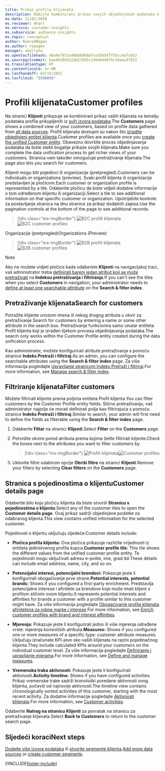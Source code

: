 ```yaml
---
title: Prikaz profila klijenata
description: Dobijte kombinirani prikaz svojih objedinjenih podataka o klijentima.
ms.date: 12/01/2020
ms.reviewer: mhart
ms.service: customer-insights
ms.subservice: audience-insights
ms.topic: conceptual
author: NimrodMagen
ms.author: nimagen
manager: shellyha
ms.openlocfilehash: d6a9e7872a488b6d68afce35b547f93cc4a7c652
ms.sourcegitcommit: bae40184312ab27b95c140a044875c2daea37951
ms.translationtype: HT
ms.contentlocale: hr-HR
ms.lasthandoff: 03/15/2021
ms.locfileid: "5596858"
---
```

# <a name="customer-profiles"></a><span data-ttu-id="5e56e-103">Profili klijenata</span><span class="sxs-lookup"><span data-stu-id="5e56e-103">Customer profiles</span></span>

<span data-ttu-id="5e56e-104">Na stranici **Klijenti** prikazuje se kombinirani prikaz vaših klijenata na temelju podataka profila prikupljenih iz [svih izvora podataka](data-sources.md).</span><span class="sxs-lookup"><span data-stu-id="5e56e-104">The **Customers** page shows a combined view of your customers, based on profile data gathered from [all data sources](data-sources.md).</span></span> <span data-ttu-id="5e56e-105">Profili klijenata dostupni su nakon što [izradite objedinjeni entitet klijenta](data-unification.md).</span><span class="sxs-lookup"><span data-stu-id="5e56e-105">Customer profiles are available once you [create the unified Customer entity](data-unification.md).</span></span> <span data-ttu-id="5e56e-106">Obavezno dovršite proces objedinjavanja podataka da biste stekli bogatije prikaze svojih klijenata.</span><span class="sxs-lookup"><span data-stu-id="5e56e-106">Make sure you complete the data unification process to get richer views of your customers.</span></span> <span data-ttu-id="5e56e-107">Stranica vam također omogućuje pretraživanje klijenata.</span><span class="sxs-lookup"><span data-stu-id="5e56e-107">The page also lets you search for customers.</span></span>

<span data-ttu-id="5e56e-108">Klijenti mogu biti pojedinci ili organizacije (pretpregled).</span><span class="sxs-lookup"><span data-stu-id="5e56e-108">Customers can be individuals or organizations (preview).</span></span> <span data-ttu-id="5e56e-109">Svaki profil klijenta ili organizacije predstavljen je pločicom.</span><span class="sxs-lookup"><span data-stu-id="5e56e-109">Each customer or organization profile is represented by a tile.</span></span> <span data-ttu-id="5e56e-110">Odaberite pločicu da biste vidjeli dodatne informacije o tom određenom klijentu ili organizaciji.</span><span class="sxs-lookup"><span data-stu-id="5e56e-110">Select a tile to see additional information on that specific customer or organization.</span></span> <span data-ttu-id="5e56e-111">Upotrijebite kontrole za postavljanje stranica na dnu stranice za prikaz dodatnih zapisa.</span><span class="sxs-lookup"><span data-stu-id="5e56e-111">Use the pagination controls at the bottom of the page to see additional records.</span></span>

> [!div class="mx-imgBorder"] 
> <span data-ttu-id="5e56e-112">![B2C profili klijenata](media/profiles-customers.png "B2C profili klijenata")</span><span class="sxs-lookup"><span data-stu-id="5e56e-112">![B2C customer profiles](media/profiles-customers.png "B2C customer profiles")</span></span>

<span data-ttu-id="5e56e-113">Organizacije (pretpregled)</span><span class="sxs-lookup"><span data-stu-id="5e56e-113">Organizations (Preview)</span></span>
> [!div class="mx-imgBorder"] 
> <span data-ttu-id="5e56e-114">![B2B profili klijenata](media/profile-customers-b2b.png "B2B profili klijenata")</span><span class="sxs-lookup"><span data-stu-id="5e56e-114">![B2B customer profiles](media/profile-customers-b2b.png "B2B customer profiles")</span></span>

> [!NOTE]
> <span data-ttu-id="5e56e-115">Ako ne možete vidjeti pločice kada odaberete **Klijenti** na navigacijskoj traci, vaš administrator treba [definirati barem jedan atribut koji se može pretraživati](search-filter-index.md) na **Indeksu pretraživanja i filtriranja**.</span><span class="sxs-lookup"><span data-stu-id="5e56e-115">If you can't see the tiles when you select **Customers** in navigation, your administrator needs to [define at least one searchable attribute](search-filter-index.md) on the **Search & filter index**.</span></span>

## <a name="search-for-customers"></a><span data-ttu-id="5e56e-116">Pretraživanje klijenata</span><span class="sxs-lookup"><span data-stu-id="5e56e-116">Search for customers</span></span>

<span data-ttu-id="5e56e-117">Potražite klijente unosom imena ili nekog drugog atributa u okvir za pretraživanje.</span><span class="sxs-lookup"><span data-stu-id="5e56e-117">Search for customers by entering a name or some other attribute in the search box.</span></span> <span data-ttu-id="5e56e-118">Pretraživanje funkcionira samo unutar entiteta Profil klijenta koji je izrađen tijekom procesa objedinjavanja podataka.</span><span class="sxs-lookup"><span data-stu-id="5e56e-118">The search only works within the Customer Profile entity created during the data unification process.</span></span>

<span data-ttu-id="5e56e-119">Kao administrator, možete konfigurirati atribute pretraživanja s pomoću stranice **Indeks Pretraži i filtriraj**.</span><span class="sxs-lookup"><span data-stu-id="5e56e-119">As an admin, you can configure the searchable attributes using the **Search & filter index** page.</span></span> <span data-ttu-id="5e56e-120">Za više informacija pogledajte [Upravljanje stranicom Indeks Pretraži i filtriraj](search-filter-index.md).</span><span class="sxs-lookup"><span data-stu-id="5e56e-120">For more information, see [Manage search & filter index](search-filter-index.md).</span></span>

## <a name="filter-customers"></a><span data-ttu-id="5e56e-121">Filtriranje klijenata</span><span class="sxs-lookup"><span data-stu-id="5e56e-121">Filter customers</span></span>

<span data-ttu-id="5e56e-122">Možete filtrirati klijente prema poljima entiteta Profil klijenta.</span><span class="sxs-lookup"><span data-stu-id="5e56e-122">You can filter customers by the Customer Profile entity fields.</span></span> <span data-ttu-id="5e56e-123">Slično pretraživanju, vaš administrator najprije će morati definirati polja kao filtrirajuća s pomoću stranice **Indeks Pretraži i filtriraj**.</span><span class="sxs-lookup"><span data-stu-id="5e56e-123">Similar to search, your admin will first need to define the fields as filterable using the **Search & filter index** page.</span></span>

1. <span data-ttu-id="5e56e-124">Odaberite **Filtar** na stranici **Klijenti**.</span><span class="sxs-lookup"><span data-stu-id="5e56e-124">Select **Filter** on the **Customers** page.</span></span>

2. <span data-ttu-id="5e56e-125">Potvrdite okvire pored atributa prema kojima želite filtrirati klijente.</span><span class="sxs-lookup"><span data-stu-id="5e56e-125">Check the boxes next to the attributes you want to filter customers by.</span></span>

   > [!div class="mx-imgBorder"] 
   > <span data-ttu-id="5e56e-126">![Profili klijenata](media/profiles-customers3.png "Profili klijenata")</span><span class="sxs-lookup"><span data-stu-id="5e56e-126">![Customer profiles](media/profiles-customers3.png "Customer profiles")</span></span>

3. <span data-ttu-id="5e56e-127">Uklonite filtre odabirom opcije **Obriši filtre** na stranici **Klijenti**.</span><span class="sxs-lookup"><span data-stu-id="5e56e-127">Remove your filters by selecting **Clear filters** on the **Customers** page.</span></span>

##  <a name="customer-details-page"></a><span data-ttu-id="5e56e-128">Stranica s pojedinostima o klijentu</span><span class="sxs-lookup"><span data-stu-id="5e56e-128">Customer details page</span></span>

<span data-ttu-id="5e56e-129">Odaberite bilo koju pločicu klijenta da biste otvorili **Stranicu s pojedinostima o klijentu**.</span><span class="sxs-lookup"><span data-stu-id="5e56e-129">Select any of the customer tiles to open the **Customer details page**.</span></span> <span data-ttu-id="5e56e-130">Ovaj prikaz sadrži objedinjene podatke za odabranog klijenta.</span><span class="sxs-lookup"><span data-stu-id="5e56e-130">This view contains unified information for the selected customer.</span></span>

<span data-ttu-id="5e56e-131">Pojedinosti o klijentu uključuju sljedeće:</span><span class="sxs-lookup"><span data-stu-id="5e56e-131">Customer details include:</span></span>

-   <span data-ttu-id="5e56e-132">**Pločica profila klijenta:** Ova pločica prikazuje različite vrijednosti iz entiteta jedinstvenog profila kupca.</span><span class="sxs-lookup"><span data-stu-id="5e56e-132">**Customer profile tile:** This tile shows the different values from the unified customer profile entity.</span></span> <span data-ttu-id="5e56e-133">Te pojedinosti mogu uključivati adresu e-pošte, ime, grad itd.</span><span class="sxs-lookup"><span data-stu-id="5e56e-133">These details can include email address, name, city, and so on.</span></span> 

-   <span data-ttu-id="5e56e-134">**Potencijalni interesi, potencijalni brendovi:** Pokazuje jeste li konfigurirali obogaćivanje prve strane.</span><span class="sxs-lookup"><span data-stu-id="5e56e-134">**Potential interests, potential brands:** Shows if you configured a first-party enrichment.</span></span> <span data-ttu-id="5e56e-135">Predstavlja potencijalne interese i afinitete za brendove koje može imati klijent s profilom sličnim ovom klijentu.</span><span class="sxs-lookup"><span data-stu-id="5e56e-135">It represents potential interests and affinities for brands a customer with a profile similar to this customer might have.</span></span> <span data-ttu-id="5e56e-136">Za više informacija pogledajte [Obogaćivanje profila klijenata afinitetima za robne marke i interese](enrichment-microsoft-graph.md).</span><span class="sxs-lookup"><span data-stu-id="5e56e-136">For more information, see [Enrich customer profiles with brand and interest affinities](enrichment-microsoft-graph.md).</span></span>

-   <span data-ttu-id="5e56e-137">**Mjerenja:** Pokazuje jeste li konfigurirali jedno ili više mjerenja određene vrste: mjerenja korisničkih atributa.</span><span class="sxs-lookup"><span data-stu-id="5e56e-137">**Measures:** Shows if you configured one or more measures of a specific type: customer attribute measures.</span></span> <span data-ttu-id="5e56e-138">Uključuju izračunate KPI-jeve oko vaših klijenata na razini pojedinačnog klijenta.</span><span class="sxs-lookup"><span data-stu-id="5e56e-138">They include calculated KPIs around your customers on the individual customer level.</span></span> <span data-ttu-id="5e56e-139">Za više informacija pogledajte [Definiranje i upravljanje mjerama](measures.md).</span><span class="sxs-lookup"><span data-stu-id="5e56e-139">For more information, see [Define and manage measures](measures.md).</span></span>

-   <span data-ttu-id="5e56e-140">**Vremenska traka aktivnosti:** Pokazuje jeste li konfigurirali aktivnosti.</span><span class="sxs-lookup"><span data-stu-id="5e56e-140">**Activity timeline:** Shows if you have configured activities.</span></span> <span data-ttu-id="5e56e-141">Prikaz vremenske trake sadrži kronološki poredane aktivnosti ovog klijenta, počevši od najnovije aktivnosti.</span><span class="sxs-lookup"><span data-stu-id="5e56e-141">The timeline view contains chronologically sorted activities of this customer, starting with the most recent activity.</span></span> <span data-ttu-id="5e56e-142">Za dodatne informacije pogledajte [Aktivnosti klijenata](activities.md).</span><span class="sxs-lookup"><span data-stu-id="5e56e-142">For more information, see [Customer activities](activities.md).</span></span>

<span data-ttu-id="5e56e-143">Odaberite **Natrag na stranicu Klijenti** za povratak na stranicu za pretraživanje klijenata.</span><span class="sxs-lookup"><span data-stu-id="5e56e-143">Select **Back to Customers** to return to the customer search page.</span></span>

## <a name="next-steps"></a><span data-ttu-id="5e56e-144">Sljedeći koraci</span><span class="sxs-lookup"><span data-stu-id="5e56e-144">Next steps</span></span>

<span data-ttu-id="5e56e-145">[Dodajte više izvora podataka](data-sources.md) ili [stvorite segmente klijenta](segments.md).</span><span class="sxs-lookup"><span data-stu-id="5e56e-145">[Add more data sources](data-sources.md) or [create customer segments](segments.md).</span></span>


[!INCLUDE[footer-include](../includes/footer-banner.md)]